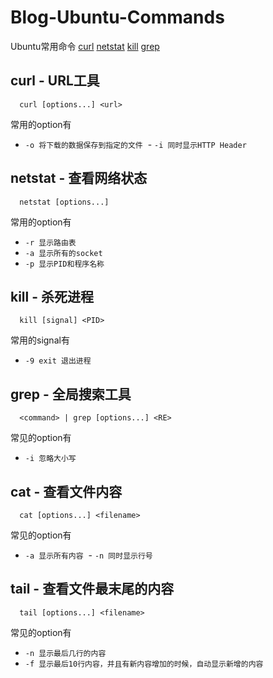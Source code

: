 # Blog-Ubuntu-Commands
Ubuntu常用命令
[curl](#1)
[netstat](#2)
[kill](#3)
[grep](#4)

## curl - URL工具
```
  curl [options...] <url>
```
常用的option有

  - `-o 将下载的数据保存到指定的文件`
  - `-i 同时显示HTTP Header`

## netstat - 查看网络状态
```
  netstat [options...]
```
常用的option有
  - `-r 显示路由表`
  - `-a 显示所有的socket`
  - `-p 显示PID和程序名称`
  
## kill - 杀死进程
```
  kill [signal] <PID>
```
常用的signal有
  - `-9 exit 退出进程`
  
## grep - 全局搜索工具
```
  <command> | grep [options...] <RE>
```
常见的option有

  - `-i 忽略大小写`

## cat - 查看文件内容
```
  cat [options...] <filename>
```
常见的option有

  - `-a 显示所有内容`
  - `-n 同时显示行号`
  
## tail - 查看文件最末尾的内容
```
  tail [options...] <filename>
```
常见的option有

  - `-n 显示最后几行的内容`
  - `-f 显示最后10行内容，并且有新内容增加的时候，自动显示新增的内容`
